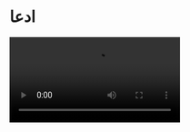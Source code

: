  # ادعا

<video src="./claim.mp4">

# جواب

کی گفته خدا تو اروپا ، آمریکا ، چین و استرالیا پیامبر نفرستاده ؟
خدا در آیه 36 سوره نحل میگه :
### ما برای هر ملتی پیامبری فرستادیم 
اینکه ما اسم پیامبران سرزمین های دور افتاده رو نمی دونیم دلیل بر این نمیشه که ما بگیم اصلا پیامبری اونجا فرستاده نشده 
و بعد خدا خودش تو قرآن میگه : 
### سرگذشت بعضی از پیامبران را گفتیم و ذکر خیلی از پیامبران دیگه رو نگفتیم 
و شما یک دستفروش ساده رو در نظر بگیر برای تبلیغ کالای خودش میره شلوغ ترین جا رو انتخاب میکنه 
خاورمیانه هم مرکز تمدن های زیادی از جمله ایران باستان ، مصر باستان حتی بخش هایی از تمدن روم باستان بوده ایلامیان و آشوریان و تمدن بابل همه توی این منطقه شکل گرفتن 
و اتفاقا همه اون دانشمندان و مخترعینی که شما اونها رو بی دین خطاب می کنید  یدن داشتند مگه مردم آمریکا و انگلیس و اروپا مسیحی نیستن ؟
یا اونهارو هم شما بی دین می دونین

<a href="https://mohammadiko33.github.io/Questions-islam/124-prophet-of-islam-whattt/response.html">مرتبط با 124,000 پیامبر</a>
<a href="https://mohammadiko33.github.io/Questions-islam/Behasht-in-qatar/response.html">مرتبط با بهشت</a>